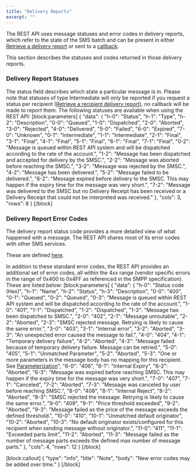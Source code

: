 ```yaml
---
title: "Delivery Reports"
excerpt: ""
---
```

The REST API uses message statuses and error codes in delivery reports, which refer to the state of the SMS batch and can be present in either [Retrieve a delivery report](doc:batches-endpoint#section-retrieve-a-delivery-report) or sent to a [callback](doc:sms-rest-callback).

This section describes the statuses and codes returned in those delivery reports.

### Delivery Report Statuses

The status field describes which state a particular message is in. Please note that statuses of type Intermediate will only be reported if you request a status per recipient ([Retrieve a recipient delivery report](doc:batches-endpoint#section-retrieve-a-recipient-delivery-report)), no callback will be made to report them. The following statuses are available when using the REST API:
[block:parameters]
{
  "data": {
    "h-0": "Status",
    "h-1": "Type",
    "h-2": "Description",
    "0-0": "Queued",
    "1-0": "Dispatched",
    "2-0": "Aborted",
    "3-0": "Rejected",
    "4-0": "Delivered",
    "5-0": "Failed",
    "6-0": "Expired",
    "7-0": "Unknown",
    "0-1": "Intermediate",
    "1-1": "Intermediate",
    "2-1": "Final",
    "3-1": "Final",
    "4-1": "Final",
    "5-1": "Final",
    "6-1": "Final",
    "7-1": "Final",
    "0-2": "Message is queued within REST API system and will be dispatched according to the rate of the account.",
    "1-2": "Message has been dispatched and accepted for delivery by the SMSC.",
    "2-2": "Message was aborted before reaching the SMSC.",
    "3-2": "Message was rejected by the SMSC.",
    "4-2": "Message has been delivered.",
    "5-2": "Message failed to be delivered.",
    "6-2": "Message expired before delivery to the SMSC. This may happen if the expiry time for the message was very short.",
    "7-2": "Message was delivered to the SMSC but no Delivery Receipt has been received or a Delivery Receipt that could not be interpreted was received."
  },
  "cols": 3,
  "rows": 8
}
[/block]
### Delivery Report Error Codes

The delivery report status code provides a more detailed view of what happened with a message. The REST API shares most of its error codes with other SMS services.

These are defined [here](doc:cloud-smpp#section-error-codes).

In addition to these standard error codes, the REST API provides an additional set of error codes, all within the 4xx range (vendor specific errors in the range of 0x400 to 0x4FF as referenced in the SMPP specification). These are listed below:
[block:parameters]
{
  "data": {
    "h-0": "Status code (Hex)",
    "h-1": "Name",
    "h-2": "Status",
    "h-3": "Description",
    "0-0": "400",
    "0-1": "Queued",
    "0-2": "Queued",
    "0-3": "Message is queued within REST API system and will be dispatched according to the rate of the account.",
    "1-0": "401",
    "1-1": "Dispatched",
    "1-2": "Dispatched",
    "1-3": "Message has been dispatched to SMSC.",
    "2-0": "402",
    "2-1": "Message unroutable",
    "2-2": "Aborted",
    "2-3": "SMSC rejected message. Retrying is likely to cause the same error.",
    "3-0": "403",
    "3-1": "Internal error",
    "3-2": "Aborted",
    "3-3": "An unexpected error caused the message to fail.",
    "4-0": "404",
    "4-1": "Temporary delivery failure",
    "4-2": "Aborted",
    "4-3": "Message failed because of temporary delivery failure. Message can be retried.",
    "5-0": "405",
    "5-1": "Unmatched Parameter",
    "5-2": "Aborted",
    "5-3": "One or more parameters in the message body has no mapping for this recipient. See [Parameterization](doc:parameterization)",
    "6-0": "406",
    "6-1": "Internal Expiry",
    "6-2": "Aborted",
    "6-3": "Message was expired before reaching SMSC. This may happen if the expiry time for the message was very short.",
    "7-0": "407",
    "7-1": "Canceled",
    "7-2": "Aborted",
    "7-3": "Message was canceled by user before reaching SMSC.",
    "8-0": "408",
    "8-1": "Internal Reject",
    "8-2": "Aborted",
    "8-3": "SMSC rejected the message. Retrying is likely to cause the same error.",
    "9-0": "409",
    "9-1": "Price threshold exceeded",
    "9-2": "Aborted",
    "9-3": "Message failed as the price of the message exceeds the defined threshold.",
    "10-0": "410",
    "10-1": "Unmatched default originator",
    "10-2": "Aborted",
    "10-3": "No default originator exists/configured for this recipient when sending message without originator.",
    "11-0": "411",
    "11-1": "Exceeded parts limit",
    "11-2": "Aborted",
    "11-3": "Message failed as the number of message parts exceeds the defined max number of message parts."
  },
  "cols": 4,
  "rows": 12
}
[/block]

[block:callout]
{
  "type": "info",
  "title": "Note",
  "body": "New error codes may be added over time."
}
[/block]